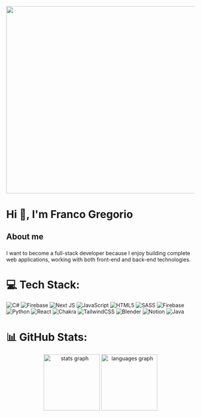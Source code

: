 <div align="center">
  <img height="500" width="1000" src="https://firebasestorage.googleapis.com/v0/b/firetest-67b89.appspot.com/o/github%20profile.png?alt=media&token=088e8d0d-80bc-4d2b-8142-ffd5769c224a"  />
</div>

###

<h1 align="left">Hi 👋, I'm Franco Gregorio</h1>

###

<h2 align="left">About me</h2>

###

<p align="left">I want to become a full-stack developer because I enjoy building complete web applications, working with both front-end and back-end technologies.</p>


###
# 💻 Tech Stack:
![C#](https://img.shields.io/badge/c%23-%23239120.svg?style=for-the-badge&logo=csharp&logoColor=white) ![Firebase](https://img.shields.io/badge/firebase-%23039BE5.svg?style=for-the-badge&logo=firebase) ![Next JS](https://img.shields.io/badge/Next-black?style=for-the-badge&logo=next.js&logoColor=white) ![JavaScript](https://img.shields.io/badge/javascript-%23323330.svg?style=for-the-badge&logo=javascript&logoColor=%23F7DF1E) ![HTML5](https://img.shields.io/badge/html5-%23E34F26.svg?style=for-the-badge&logo=html5&logoColor=white) ![SASS](https://img.shields.io/badge/SASS-hotpink.svg?style=for-the-badge&logo=SASS&logoColor=white) ![Firebase](https://img.shields.io/badge/firebase-%23039BE5.svg?style=for-the-badge&logo=firebase) ![Python](https://img.shields.io/badge/python-3670A0?style=for-the-badge&logo=python&logoColor=ffdd54) ![React](https://img.shields.io/badge/react-%2320232a.svg?style=for-the-badge&logo=react&logoColor=%2361DAFB) ![Chakra](https://img.shields.io/badge/chakra-%234ED1C5.svg?style=for-the-badge&logo=chakraui&logoColor=white) ![TailwindCSS](https://img.shields.io/badge/tailwindcss-%2338B2AC.svg?style=for-the-badge&logo=tailwind-css&logoColor=white) ![Blender](https://img.shields.io/badge/blender-%23F5792A.svg?style=for-the-badge&logo=blender&logoColor=white)
![Notion](https://img.shields.io/badge/Notion-%23000000.svg?style=for-the-badge&logo=notion&logoColor=white) ![Java](https://img.shields.io/badge/java-%23ED8B00.svg?style=for-the-badge&logo=openjdk&logoColor=white)

# 📊 GitHub Stats:
<div align="center">
  <img src="https://github-readme-stats.vercel.app/api?username=akatsuki0354&hide_title=true&hide_rank=false&show_icons=true&include_all_commits=true&count_private=true&disable_animations=false&locale=en&hide_border=false&order=1" height="150" alt="stats graph"  />
  <img src="https://github-readme-stats.vercel.app/api/top-langs?username=akatsuki0354&locale=en&hide_title=true&layout=compact&card_width=320&langs_count=5&hide_border=false&order=2" height="150" alt="languages graph"  />
</div>

######

